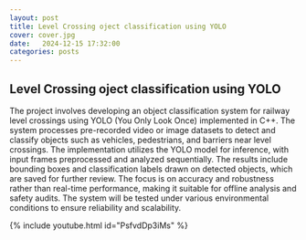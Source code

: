 ```yaml
---
layout: post
title: Level Crossing oject classification using YOLO
cover: cover.jpg
date:   2024-12-15 17:32:00
categories: posts
---
```


## Level Crossing oject classification using YOLO

The project involves developing an object classification system for railway level crossings using YOLO (You Only Look Once) implemented in C++. The system processes pre-recorded video or image datasets to detect and classify objects such as vehicles, pedestrians, and barriers near level crossings. The implementation utilizes the YOLO model for inference, with input frames preprocessed and analyzed sequentially. The results include bounding boxes and classification labels drawn on detected objects, which are saved for further review. The focus is on accuracy and robustness rather than real-time performance, making it suitable for offline analysis and safety audits. The system will be tested under various environmental conditions to ensure reliability and scalability.

	
{% include youtube.html id="PsfvdDp3iMs" %}
